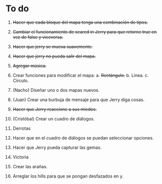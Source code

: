To do
=====

1.  ~~Hacer que cada bloque del mapa tenga una combinación de tipos.~~
2.  ~~Cambiar el funcionamiento de scared in Jerry para que retorne
    true en vez de false y viceversa.~~
3.  ~~Hacer que jerry se mueva suavemente.~~
4.  ~~Hacer que jerry no pueda salir del mapa.~~
5.  ~~Agregar música.~~
6.  Crear funciones para modificar el mapa.
    a.  ~~Rectángulo.~~
    b.  Linea.
    c.  Círculo.

7.  (Nacho) Diseñar uno o dos mapas nuevos.
8.  (Juan) Crear una burbuja de mensaje para que Jerry diga cosas.
9.  ~~Hacer que Jerry reaccione a sus miedos.~~
10. (Cristóbal) Crear un cuadro de diálogos.
11. Derrotas
12. Hacer que en el cuadro de diálogos se puedan seleccionar opciones.
13. Hacer que Jerry pueda capturar las gemas.
14. Victoria
15. Crear las arañas.
16. Arreglar los hills para que se pongan desfazados en y.
